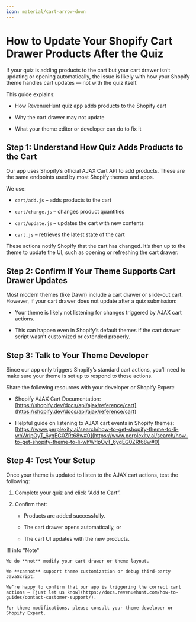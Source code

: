 ```yaml
---
icon: material/cart-arrow-down
---
```



# How to Update Your Shopify Cart Drawer Products After the Quiz

If your quiz is adding products to the cart but your cart drawer isn’t updating or opening automatically, the issue is likely with how your Shopify theme handles cart updates — not with the quiz itself.

This guide explains:

- How RevenueHunt quiz app adds products to the Shopify cart

- Why the cart drawer may not update

- What your theme editor or developer can do to fix it

## Step 1: Understand How Quiz Adds Products to the Cart

Our app uses Shopify’s official AJAX Cart API to add products. These are the same endpoints used by most Shopify themes and apps.

We use:

- `cart/add.js` – adds products to the cart

- `cart/change.js` – changes product quantities

- `cart/update.js` – updates the cart with new contents

- `cart.js` – retrieves the latest state of the cart

These actions notify Shopify that the cart has changed. It’s then up to the theme to update the UI, such as opening or refreshing the cart drawer.

## Step 2: Confirm If Your Theme Supports Cart Drawer Updates

Most modern themes (like Dawn) include a cart drawer or slide-out cart. However, if your cart drawer does not update after a quiz submission:

- Your theme is likely not listening for changes triggered by AJAX cart actions.

- This can happen even in Shopify’s default themes if the cart drawer script wasn’t customized or extended properly.

## Step 3: Talk to Your Theme Developer

Since our app only triggers Shopify’s standard cart actions, you’ll need to make sure your theme is set up to respond to those actions.

Share the following resources with your developer or Shopify Expert:

- Shopify AJAX Cart Documentation: [https://shopify.dev/docs/api/ajax/reference/cart](https://shopify.dev/docs/api/ajax/reference/cart)

- Helpful guide on listening to AJAX cart events in Shopify themes: [https://www.perplexity.ai/search/how-to-get-shopify-theme-to-li-whWrlpOyT_6ygEG0ZRt68w#0](https://www.perplexity.ai/search/how-to-get-shopify-theme-to-li-whWrlpOyT_6ygEG0ZRt68w#0)


## Step 4: Test Your Setup

Once your theme is updated to listen to the AJAX cart actions, test the following:

1. Complete your quiz and click “Add to Cart”.

2. Confirm that:

    - Products are added successfully.

    - The cart drawer opens automatically, or

    - The cart UI updates with the new products.


!!! info "Note"

    We do **not** modify your cart drawer or theme layout.

    We **cannot** support theme customization or debug third-party JavaScript.

    We’re happy to confirm that our app is triggering the correct cart actions — [just let us know](https://docs.revenuehunt.com/how-to-guides/contact-customer-support/).

    For theme modifications, please consult your theme developer or Shopify Expert.










